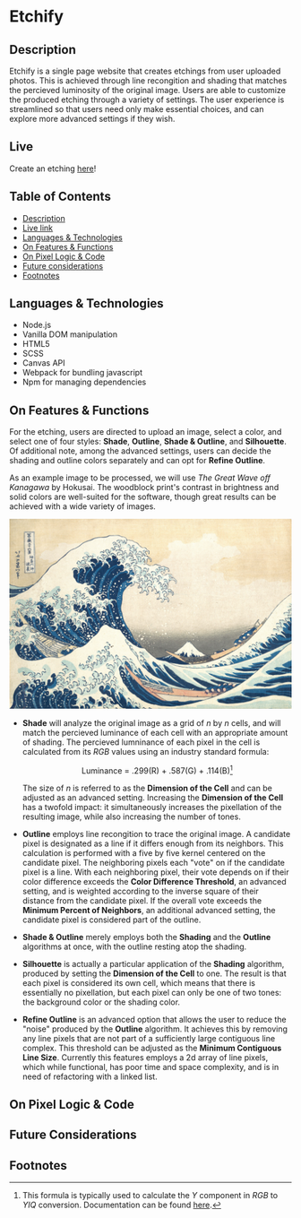 # Etchify

## Description

Etchify is a single page website that creates etchings from user uploaded photos. This is achieved through line recongition and shading that matches the percieved luminosity of the original image. Users are able to customize the produced etching through a variety of settings. The user experience is streamlined so that users need only make essential choices, and can explore more advanced settings if they wish.

## Live

Create an etching [here](https://etchify.io)!

## Table of Contents

- [Description](#description)
- [Live link](#live)
- [Languages & Technologies](#languages--technologies)
- [On Features & Functions](#on-features--functions)
- [On Pixel Logic & Code](#on-pixel-logic--code)
- [Future considerations](#future-considerations)
- [Footnotes](#footnotes)

## Languages & Technologies

- Node.js
- Vanilla DOM manipulation
- HTML5
- SCSS
- Canvas API
- Webpack for bundling javascript
- Npm for managing dependencies

## On Features & Functions

For the etching, users are directed to upload an image, select a color, and select one of four styles: **Shade**, **Outline**, **Shade & Outline**, and **Silhouette**. Of additional note, among the advanced settings, users can decide the shading and outline colors separately and can opt for **Refine Outline**.

As an example image to be processed, we will use *The Great Wave off Kanagawa* by Hokusai. The woodblock print's contrast in brightness and solid colors are well-suited for the software, though great results can be achieved with a wide variety of images.

<p align="center">
  <img max-width="500" src="./src/assets/images/The_Great_Wave_off_Kanagawa.jpeg" alt="The Great Wave off Kanagawa by Hokusai">
</p>

- **Shade** will analyze the original image as a grid of *n* by *n* cells, and will match the percieved luminance of each cell with an appropriate amount of shading. The percieved lumninance of each pixel in the cell is calculated from its *RGB* values using an industry standard formula:<p align="center">Luminance = .299(R) + .587(G) + .114(B)[^1]</p>The size of *n* is referred to as the **Dimension of the Cell** and can be adjusted as an advanced setting. Increasing the **Dimension of the Cell** has a twofold impact: it simultaneously increases the pixellation of the resulting image, while also increasing the number of tones.

- **Outline** employs line recongition to trace the original image. A candidate pixel is designated as a line if it differs enough from its neighbors. This calculation is performed with a five by five kernel centered on the candidate pixel. The neighboring pixels each "vote" on if the candidate pixel is a line. With each neighboring pixel, their vote depends on if their color difference exceeds the **Color Difference Threshold**, an advanced setting, and is weighted according to the inverse square of their distance from the candidate pixel. If the overall vote exceeds the **Minimum Percent of Neighbors**, an additional advanced setting, the candidate pixel is considered part of the outline.

- **Shade & Outline** merely employs both the **Shading** and the **Outline** algorithms at once, with the outline resting atop the shading.

- **Silhouette** is actually a particular application of the **Shading** algorithm, produced by setting the **Dimension of the Cell** to one. The result is that each pixel is considered its own cell, which means that there is essentially no pixellation, but each pixel can only be one of two tones: the background color or the shading color.

- **Refine Outline** is an advanced option that allows the user to reduce the "noise" produced by the **Outline** algorithm. It achieves this by removing any line pixels that are not part of a sufficiently large contiguous line complex. This threshold can be adjusted as the **Minimum Contiguous Line Size**. Currently this features employs a 2d array of line pixels, which while functional, has poor time and space complexity, and is in need of refactoring with a linked list.

## On Pixel Logic & Code



## Future Considerations

## Footnotes

[^1]: This formula is typically used to calculate the *Y* component in *RGB* to *YIQ* conversion. Documentation can be found [here](https://www.eembc.org/techlit/datasheets/yiq_consumer.pdf).
